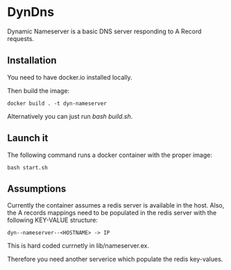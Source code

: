 # DynDns

Dynamic Nameserver is a basic DNS server responding to A Record requests.


## Installation

You need to have docker.io installed locally.

Then build the image:

```
docker build . -t dyn-nameserver
```

Alternatively you can just run *bash build.sh*.

## Launch it

The following command runs a docker container with the proper image:

```
bash start.sh
```

## Assumptions

Currently the container assumes a redis server is available in the host.
Also, the A records mappings need to be populated in the redis server with the
following KEY-VALUE structure:

```
dyn--nameserver--<HOSTNAME> -> IP
```

This is hard coded currnetly in lib/nameserver.ex.

Therefore you need another serverice which populate the redis key-values.
